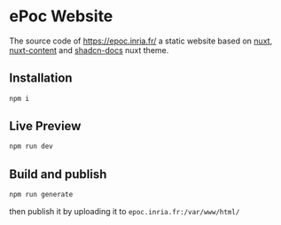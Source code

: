 # ePoc Website

The source code of https://epoc.inria.fr/ a static website based on [nuxt](https://nuxt.com/), [nuxt-content](https://content.nuxt.com/) and [shadcn-docs](https://github.com/ZTL-UwU/shadcn-docs-nuxt) nuxt theme.

## Installation

```bash
npm i
```

## Live Preview

```bash
npm run dev
```

## Build and publish

```bash
npm run generate
```

then publish it by uploading it to `epoc.inria.fr:/var/www/html/`